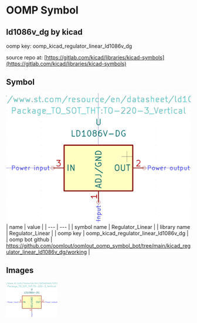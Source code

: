 # OOMP Symbol  
## ld1086v_dg  by kicad  
  
oomp key: oomp_kicad_regulator_linear_ld1086v_dg  
  
source repo at: [https://gitlab.com/kicad/libraries/kicad-symbols](https://gitlab.com/kicad/libraries/kicad-symbols)  
## Symbol  
  
[![working.png](working_600.png)](working.png)  
| name | value | 
| --- | --- | 
| symbol name | Regulator_Linear | 
| library name | Regulator_Linear | 
| oomp key | oomp_kicad_regulator_linear_ld1086v_dg | 
| oomp bot github | https://github.com/oomlout/oomlout_oomp_symbol_bot/tree/main/kicad_regulator_linear_ld1086v_dg/working | 
## Images  
  
[![working.png](working_140.png)](working.png)  
